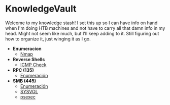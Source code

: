# KnowledgeVault

Welcome to my knowledge stash! I set this up so I can have info on hand when I'm doing HTB machines and not have to carry all that damn info in my head. Might not seem like much, but I'll keep adding to it. Still figuring out how to organize it, just winging it as I go.

- **Enumeracion**
  - [Nmap](/Enumeracion/nmap.md/)
- **Reverse Shells**
  - [ICMP Check](/ReverseShells/ICMPCheck.md/)
- **RPC (135)**
  - [Enumeración](/RPC(135)/Enumeration.md)
- **SMB (445)**
  - [Enumeración](/SMB(445)/Enumeración.md )
  - [SYSVOL](/SMB(445)/SYSVOL.md)
  - [psexec](/SMB(445)/psexec.md)
